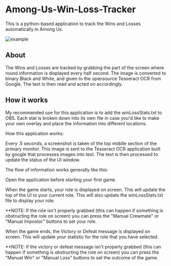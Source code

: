 # Among-Us-Win-Loss-Tracker

This is a python-based application to track the Wins and Losses automatically in Among Us.

![example](https://i.imgur.com/ak9wONz.png)

## About

The Wins and Losses are tracked by grabbing the part of the screen where round information is displayed every half second. The image is converted to binary Black and White, and given to the opensource Tesseract OCR from Google. The text is then read and acted on accordingly.

## How it works

My recommended use for this application is to add the winLossStats.txt to OBS.
Each stat is broken down into its own file in case you'd like to make your own overlay and place the information into different locations.

How this application works:

Every .5 seconds, a screenshot is taken of the top middle section of the primary monitor.
This image is sent to the Tesseract OCR application built by google that processes images into text.
The text is then processed to update the status of the UI window.

The flow of information works generally like this:

Open the application before starting your first game.

When the game starts, your role is displayed on screen. This will update the top of the UI to your current role. This will also update the winLossStats.txt file to display your role.

**NOTE: If the role isn't properly grabbed (this can happen if something is obstructing the role on screen) you can press the "Manual Crewmate" or "Manual Impostor" buttons to set your role.

When the game ends, the Victory or Defeat message is displayed on screen. This will update your statistic for the role that you have selected.

**NOTE: If the victory or defeat message isn't properly grabbed (this can happen if something is obstructing the role on screen) you can press the "Manual Win" or "Manual Loss" buttons to set the outcome of the game.
